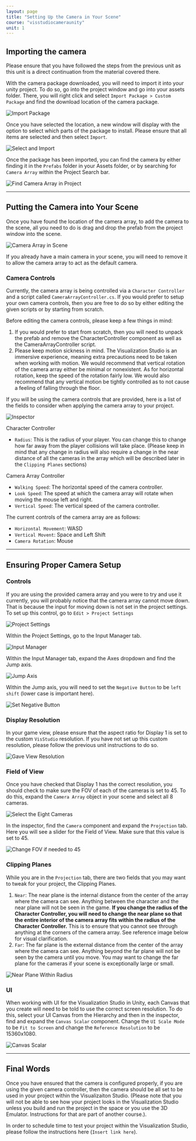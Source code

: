 ```yaml
---
layout: page
title: "Setting Up the Camera in Your Scene"
course: "visstudiocameraunity"
unit: 1
---
```


## Importing the camera

Please ensure that you have followed the steps from the previous unit as this unit is a direct continuation from the material covered there.

With the camera package downloaded, you will need to import it into your unity project. To do so, go into the project window and go into your assets folder. There, you will right click and select ```Import Package > Custom Package``` and find the download location of the camera package.

![Import Package](images/importcustompackage.png)

Once you have selected the location, a new window will display with the option to select which parts of the package to install. Please ensure that all items are selected and then select ```Import```.

![Select and Import](images/selectimport.png)

Once the package has been imported, you can find the camera by either finding it in the ```Prefabs``` folder in your Assets folder, or by searching for ```Camera Array``` within the Project Search bar.

![Find Camera Array in Project](images/searchcameraarray.png)

---

## Putting the Camera into Your Scene

Once you have found the location of the camera array, to add the camera to the scene, all you need to do is drag and drop the prefab from the project window into the scene.

![Camera Array in Scene](images/camaerainscene.png)

If you already have a main camera in your scene, you will need to remove it to allow the camera array to act as the default camera.

### Camera Controls

Currently, the camera array is being controlled via a ```Character Controller``` and a script called ```CameraArrayController.cs```. If you would prefer to setup your own camera controls, then you are free to do so by either editing the given scripts or by starting from scratch.

Before editing the camera controls, please keep a few things in mind:

1. If you would prefer to start from scratch, then you will need to unpack the prefab and remove the CharacterController component as well as the CameraArrayController script.
2. Please keep motion sickness in mind. The Visualization Studio is an immersive experience, meaning extra precautions need to be taken when working with motion. We would recommend that vertical rotation of the camera array either be minimal or nonexistent. As for horizontal rotation, keep the speed of the rotation fairly low. We would also recommend that any vertical motion be tightly controlled as to not cause a feeling of falling through the floor.

If you will be using the camera controls that are provided, here is a list of the fields to consider when applying the camera array to your project.

![Inspector](images/inspector.png)

Character Controller

* ```Radius```: This is the radius of your player. You can change this to change how far away from the player collisions will take place. (Please keep in mind that any change in radius will also require a change in the near distance of all the cameras in the array which will be described later in the ```Clipping Planes``` sections)

Camera Array Controller

* ```Walking Speed```: The horizontal speed of the camera controller.
* ```Look Speed```: The speed at which the camera array will rotate when moving the mouse left and right.
* ```Vertical Speed```: The vertical speed of the camera controller.

The current controls of the camera array are as follows:

* ```Horizontal Movement```: WASD
* ```Vertical Movent```: Space and Left Shift
* ```Camera Rotation```: Mouse

---

## Ensuring Proper Camera Setup

### Controls

If you are using the provided camera array and you were to try and use it currently, you will probably notice that the camera array cannot move down. That is because the input for moving down is not set in the project settings. To set up this control, go to ```Edit > Project Settings```

![Project Settings](images/projectsettings.png)

Within the Project Settings, go to the Input Manager tab.

![Input Manager](images/inputmanager.png)

Within the Input Manager tab, expand the Axes dropdown and find the Jump axis.

![Jump Axis](images/jumpaxis.png)

Within the Jump axis, you will need to set the ```Negative Button``` to be ```left shift``` (lower case is important here).

![Set Negative Button](images/negativebutton.png)

### Display Resolution

In your game view, please ensure that the aspect ratio for Display 1 is set to the custom ```VisStudio``` resolution. If you have not set up this custom resolution, please follow the previous unit instructions to do so.

![Gave View Resolution](images/finalaspectratio.png)

### Field of View

Once you have checked that Display 1 has the correct resolution, you should check to make sure the FOV of each of the cameras is set to 45. To do this, expand the ```Camera Array``` object in your scene and select all 8 cameras.

![Select the Eight Cameras](images/selectcameras.png)

In the inspector, find the ```Camera``` component and expand the ```Projection``` tab. Here you will see a slider for the Field of View. Make sure that this value is set to 45.

![Change FOV if needed to 45](images/preojectionfov.png)

### Clipping Planes

While you are in the ```Projection``` tab, there are two fields that you may want to tweak for your project, the Clipping Planes.

1. ```Near```: The near plane is the internal distance from the center of the array where the camera can see. Anything between the character and the near plane will not be seen in the game. **If you change the radius of the Character Controller, you will need to change the near plane so that the entire interior of the camera array fits within the radius of the Character Controller.** This is to ensure that you cannot see through anything at the corners of the camera array. See reference image below for visual clarification.
2. ```Far```: The far plane is the external distance from the center of the array where the camera can see. Anything beyond the far plane will not be seen by the camera until you move. You may want to change the far plane for the cameras if your scene is exceptionally large or small.

![Near Plane Within Radius](images/nearplane.png)

### UI

When working with UI for the Visualization Studio in Unity, each Canvas that you create will need to be told to use the correct screen resolution. To do this, select your UI Canvas from the Hierarchy and then in the inspector, find and expand the ```Canvas Scalar``` component. Change the ```UI Scale Mode``` to be ```Fit to Screen``` and change the ```Reference Resolution``` to be 15360x1080.

![Canvas Scalar](images/CanvasScalar.png)

---

## Final Words

Once you have ensured that the camera is configured properly, if you are using the given camera controller, then the camera should be all set to be used in your project within the Visualizaiton Studio. (Please note that you will not be able to see how your project looks in the Visualization Studio unless you build and run the project in the space or you use the 3D Emulator. Instructions for that are part of another course.).

In order to schedule time to test your project within the Visualization Studio, please follow the instructions here (```Insert link here```).

